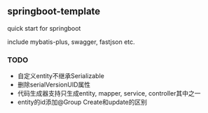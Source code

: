 ## springboot-template
quick start for springboot

include mybatis-plus, swagger, fastjson etc.

### TODO

* 自定义entity不继承Serializable
* 删除serialVersionUID属性
* 代码生成器支持只生成entity, mapper, service, controller其中之一
* entity的id添加@Group Create和update的区别